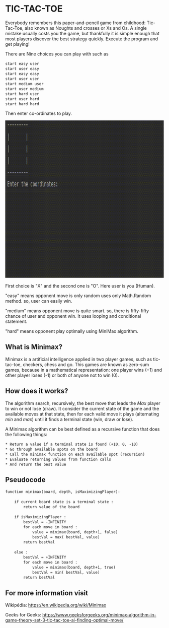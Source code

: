 # TIC-TAC-TOE

Everybody remembers this paper-and-pencil game from childhood: Tic-Tac-Toe, also known as Noughts and crosses or Xs and Os. A single mistake usually costs you the game, but thankfully it is simple enough that most players discover the best strategy quickly. Execute the program and get playing!

There are Nine choices you can play with such as

    start easy user
    start user easy
    start easy easy
    start user user
    start medium user
    start user medium
    start hard user
    start user hard
    start hard hard

Then enter co-ordinates to play.

<img src="https://github.com/elango34/TIC-TAC-TOE-WITH-AI/blob/master/Tic%20tac%20toe%20demonstration.gif" width="800" height="500" />

    
First choice is "X" and the second one is "O". Here user is you (Human).

"easy" means opponent move is only random uses only Math.Random method. so, user can easily win.

"medium" means opponent move is quite smart. so, there is fifty-fifty chance of user and opponent win. It uses looping and conditional statement.

"hard" means opponent play optimally using MiniMax algorithm.

## What is Minimax?
Minimax is a artificial intelligence applied in two player games, such as tic-tac-toe, checkers, chess and go. This games are known as zero-sum games, because in a mathematical representation: one player wins (+1) and other player loses (-1) or both of anyone not to win (0).

## How does it works?
The algorithm search, recursively, the best move that leads the *Max* player to win or not lose (draw). It consider the current state of the game and the available moves at that state, then for each valid move it plays (alternating *min* and *max*) until it finds a terminal state (win, draw or lose).

A Minimax algorithm can be best defined as a recursive function that does the following things:

    * Return a value if a terminal state is found (+10, 0, -10)
    * Go through available spots on the board
    * Call the minimax function on each available spot (recursion)
    * Evaluate returning values from function calls
    * And return the best value

## Pseudocode
    function minimax(board, depth, isMaximizingPlayer):
    
        if current board state is a terminal state :
            return value of the board
        
        if isMaximizingPlayer :
            bestVal = -INFINITY 
            for each move in board :
                value = minimax(board, depth+1, false)
                bestVal = max( bestVal, value) 
            return bestVal
    
        else :
            bestVal = +INFINITY 
            for each move in board :
                value = minimax(board, depth+1, true)
                bestVal = min( bestVal, value) 
            return bestVal
     
    
 ## For more information visit
 Wikipédia: https://en.wikipedia.org/wiki/Minimax
 
 Geeks for Geeks: https://www.geeksforgeeks.org/minimax-algorithm-in-game-theory-set-3-tic-tac-toe-ai-finding-optimal-move/

